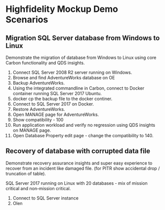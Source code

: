 # Highfidelity Mockup Demo Scenarios



## Migration SQL Server database from Windows to Linux

Demonstrate the migration of database from Windows to Linux using core Carbon functionality and QDS insights.

1. Connect SQL Server 2008 R2 server running on Windows.
2. Browse and find AdventureWorks database on OE 
3. Backup AdventureWorks.
4. Using the integrated commandline in Carbon, connect to Docker container running SQL Server 2017 Ubuntu.
5. docker cp the backup file to the docker continer.
6. Connect to SQL Server 2017 on Docker.
7. Restore AdventureWorks.
8. Open MANAGE page for AdventureWorks.
9. Show compatibility - 100
10. Run application workload and verify no regression using QDS insights on MANAGE page.
11. Open Database Property edit page - change the compatibility to 140.

## Recovery of database with corrupted data file

Demonstrate recovery assurance insights and super easy experience to recover from an incident like damaged file. (for PITR show accidental drop / truncation of table).

SQL Server 2017 running on Linux with 20 databases - mix of mission critical and non-mission critical.

1. Connect to SQL Server instance
2. Olen 